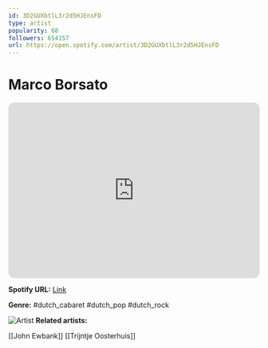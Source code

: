 ```yaml
---
id: 3D2GUXbtlL3r2d5HJEnsFD
type: artist
popularity: 68
followers: 654157
url: https://open.spotify.com/artist/3D2GUXbtlL3r2d5HJEnsFD
---
```

# Marco Borsato

<iframe style="border-radius:12px" src="https://open.spotify.com/embed/artist/3D2GUXbtlL3r2d5HJEnsFD" width="100%" height="352" frameBorder="0" allowfullscreen="" allow="autoplay; clipboard-write; encrypted-media; fullscreen; picture-in-picture" loading="lazy"></iframe>

**Spotify URL:** [Link](https://open.spotify.com/artist/3D2GUXbtlL3r2d5HJEnsFD)

**Genre:**  #dutch_cabaret #dutch_pop #dutch_rock

![Artist](https://i.scdn.co/image/ab6761610000e5eb23f01efae69afc0fc67c3689)
**Related artists:**

[[John Ewbank]]
[[Trijntje Oosterhuis]]

